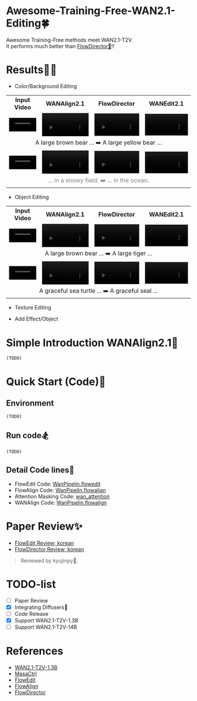 # Awesome-Training-Free-WAN2.1-Editing🍀  
Awesome Training-Free methods meet WAN2.1-T2V.  
It performs much better than [FlowDirector🦚](https://github.com/Westlake-AGI-Lab/FlowDirector)!!  

# Results🐦‍🔥
- Color/Background Editing
  
<table border="0" width="100%">
<tr>
  <td style="text-align:center;"><b>Input Video</b></td>
  <td style="text-align:center;"><b>WANAlign2.1</b></td>
  <td style="text-align:center;"><b>FlowDirector</b></td>
  <td style="text-align:center;"><b>WANEdit2.1</b></td>
</tr>
<tr>
  <td><video src="./videos/bear_832.mp4" width="100%" controls autoplay loop></td>
  <td><video src="./results/background_color_editing/wanalign_brown_2_yellow.mp4" width="100%" controls autoplay loop></td>
  <td><video src="./results/background_color_editing/flowdirector_brown_2_yellow.mp4" width="100%" controls autoplay loop></td>              
  <td><video src="./results/background_color_editing/wanedit_brown_2_yellow.mp4" width="100%" controls autoplay loop></td>
</tr>
<tr>
  <td style="text-align:center;" colspan="4">A large brown bear ... ➡️ A large yellow bear ...</td>
</tr>
<tr>
  <td><video src="./videos/snowboard_832.mp4" width="100%" controls autoplay loop></td>
  <td><video src="./results/background_color_editing/wanalign_snowy_2_ocean.mp4" width="100%" controls autoplay loop></td>
  <td><video src="./results/background_color_editing/flowdirector_snowy_2_ocean.mp4" width="100%" controls autoplay loop></td>              
  <td><video src="./results/background_color_editing/wanedit_snowy_2_ocean.mp4" width="100%" controls autoplay loop></td>
</tr>
<tr>
  <td style="text-align:center;color:gray;" colspan="4">... in a snowy field. ➡️ ... in the ocean.</td>
</tr>
</table>

- Object Editing

<table border="0" width="100%">
<tr>
  <td style="text-align:center;"><b>Input Video</b></td>
  <td style="text-align:center;"><b>WANAlign2.1</b></td>
  <td style="text-align:center;"><b>FlowDirector</b></td>
  <td style="text-align:center;"><b>WANEdit2.1</b></td>
</tr>
<tr>
  <td><video src="./videos/bear_832.mp4" width="100%" controls autoplay loop></video></td>
  <td><video src="./results/object_editing/wanalign_bear_2_tiger.mp4" width="100%" controls autoplay loop></video></td>
  <td><video src="./results/object_editing/flowdirector_bear_2_tiger.mp4" width="100%" controls autoplay loop></video></td>              
  <td><video src="./results/object_editing/wanalign_bear_2_tiger.mp4" width="100%" controls autoplay loop></video></td>
</tr>
<tr>
  <td style="text-align:center;" colspan="4">A large brown bear ... ➡️ A large tiger ...</td>
</tr>
    
<tr>
  <td><video src="./videos/sea_turtle_832.mp4" width="100%" controls autoplay loop></video></td>
  <td><video src="./results/object_editing/wanalign_turtle_2_seal.mp4" width="100%" controls autoplay loop></video></td>
  <td><video src="./results/object_editing/flowdirector_turtle_2_seal.mp4" width="100%" controls autoplay loop></video></td>              
  <td><video src="./results/object_editing/wanedit_turtle_2_seal.mp4" width="100%" controls autoplay loop></video></td>
</tr>
<tr>
  <td style="text-align:center;" colspan="4">A graceful sea turtle ... ➡️ A graceful seal ...</td>
</tr>
</table>

- Texture Editing

- Add Effect/Object


# Simple Introduction WANAlign2.1🦖
```
(TODO)
```

# Quick Start (Code)🥏
## Environment
```
(TODO)
```

## Run code🏂
```
(TODO)
```

## Detail Code lines🏫
- FlowEdit Code: [WanPipelin.flowedit]()
- FlowAlign Code: [WanPipelin.flowalign]()
- Attention Masking Code: [wan_attention]()
- WANAlign Code: [WanPipelin.flowalign]()

# Paper Review✨
- [FlowEdit Review; korean]()
- [FlowDirector Review; korean]()
> Reviewed by kyujinpy🤗.

# TODO-list
- [ ] Paper Review 
- [x] Integrating Diffusers🤗
- [ ] Code Release
- [x] Support WAN2.1-T2V-1.3B
- [ ] Support WAN2.1-T2V-14B

# References
- [WAN2.1-T2V-1.3B](https://huggingface.co/Wan-AI/Wan2.1-T2V-1.3B)
- [MasaCtrl](https://github.com/TencentARC/MasaCtrl)
- [FlowEdit](https://matankleiner.github.io/flowedit/)
- [FlowAlign](https://arxiv.org/abs/2505.23145)
- [FlowDirector](https://arxiv.org/abs/2506.05046)
